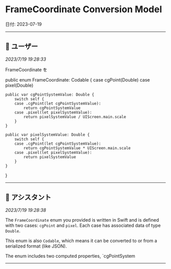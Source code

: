 # FrameCoordinate Conversion Model

日付: 2023-07-19

---

## 👤 ユーザー
*2023/7/19 19:28:33*

FrameCoordinate を

public enum FrameCoordinate: Codable {
    case cgPoint(Double)
    case pixel(Double)

    public var cgPointSystemValue: Double {
        switch self {
        case .cgPoint(let cgPointSystemValue):
            return cgPointSystemValue
        case .pixel(let pixelSystemValue):
            return pixelSystemValue / UIScreen.main.scale
        }
    }

    public var pixelSystemValue: Double {
        switch self {
        case .cgPoint(let cgPointSystemValue):
            return cgPointSystemValue * UIScreen.main.scale
        case .pixel(let pixelSystemValue):
            return pixelSystemValue
        }
    }
}

---

## 🤖 アシスタント
*2023/7/19 19:28:38*

The `FrameCoordinate` enum you provided is written in Swift and is defined with two cases: `cgPoint` and `pixel`. Each case has associated data of type `Double`.

This enum is also `Codable`, which means it can be converted to or from a serialized format (like JSON).

The enum includes two computed properties, `cgPointSystem

---
